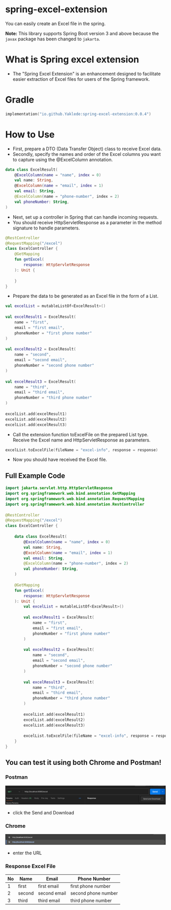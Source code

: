# spring-excel-extension

You can easily create an Excel file in the spring.

**Note:** This library supports Spring Boot version 3 and above because the `javax` package has been changed to `jakarta`.


# What is Spring excel extension

- The "Spring Excel Extension" is an enhancement designed to facilitate easier extraction of Excel files for users of
  the Spring framework.

# Gradle
```kotlin
implementation("io.github.Yaklede:spring-excel-extension:0.0.4")
```

# How to Use

- First, prepare a DTO (Data Transfer Object) class to receive Excel data.
- Secondly, specify the names and order of the Excel columns you want to capture using the @ExcelColumn annotation.

```kotlin
data class ExcelResult(
    @ExcelColumn(name = "name", index = 0)
    val name: String,
    @ExcelColumn(name = "email", index = 1)
    val email: String,
    @ExcelColumn(name = "phone-number", index = 2)
    val phoneNumber: String,
)
```

- Next, set up a controller in Spring that can handle incoming requests.
- You should receive HttpServletResponse as a parameter in the method signature to handle parameters.

```kotlin
@RestController
@RequestMapping("/excel")
class ExcelController {
    @GetMapping
    fun getExcel(
        response: HttpServletResponse
    ): Unit {

    }
}
```

- Prepare the data to be generated as an Excel file in the form of a List.

```kotlin
val excelList = mutableListOf<ExcelResult>()

val excelResult1 = ExcelResult(
    name = "first",
    email = "first email",
    phoneNumber = "first phone number"
)

val excelResult2 = ExcelResult(
    name = "second",
    email = "second email",
    phoneNumber = "second phone number"
)

val excelResult3 = ExcelResult(
    name = "third",
    email = "third email",
    phoneNumber = "third phone number"
)

excelList.add(excelResult1)
excelList.add(excelResult2)
excelList.add(excelResult3)

```

- Call the extension function toExcelFile on the prepared List type. Receive the Excel name and HttpServletResponse as
  parameters.

```kotlin
excelList.toExcelFile(fileName = "excel-info", response = response)
```

- Now you should have received the Excel file.

## Full Example Code

```kotlin
import jakarta.servlet.http.HttpServletResponse
import org.springframework.web.bind.annotation.GetMapping
import org.springframework.web.bind.annotation.RequestMapping
import org.springframework.web.bind.annotation.RestController

@RestController
@RequestMapping("/excel")
class ExcelController {

    data class ExcelResult(
        @ExcelColumn(name = "name", index = 0)
        val name: String,
        @ExcelColumn(name = "email", index = 1)
        val email: String,
        @ExcelColumn(name = "phone-number", index = 2)
        val phoneNumber: String,
    )

    @GetMapping
    fun getExcel(
        response: HttpServletResponse
    ): Unit {
        val excelList = mutableListOf<ExcelResult>()

        val excelResult1 = ExcelResult(
            name = "first",
            email = "first email",
            phoneNumber = "first phone number"
        )

        val excelResult2 = ExcelResult(
            name = "second",
            email = "second email",
            phoneNumber = "second phone number"
        )

        val excelResult3 = ExcelResult(
            name = "third",
            email = "third email",
            phoneNumber = "third phone number"
        )

        excelList.add(excelResult1)
        excelList.add(excelResult2)
        excelList.add(excelResult3)

        excelList.toExcelFile(fileName = "excel-info", response = response)
    }
}
```

## You can test it using both Chrome and Postman!

### Postman

![img.png](images/postman.png)

- click the Send and Download

### Chrome

![img.png](images/chrome.png)

- enter the URL


### Response Excel File
| No | Name   | Email        | Phone Number        |
|----|--------|--------------|---------------------|
| 1  | first  | first email  | first phone number  |
| 2  | second | second email | second phone number |
| 3  | third  | third email  | third phone number  |



